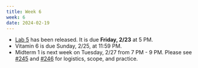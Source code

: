 ```yaml
---
title: Week 6
week: 6
date: 2024-02-19
---
```


- [Lab 5](https://data102.datahub.berkeley.edu/hub/user-redirect/git-pull?repo=https%3A%2F%2Fgithub.com%2Fds-102%2Fsp24-materials&urlpath=lab%2Ftree%2Fsp24-materials%2Flab%2Flab05%2Flab05.ipynb&branch=main) has been released. It is due **Friday, 2/23** at 5 PM.
- Vitamin 6 is due Sunday, 2/25, at 11:59 PM.
- Midterm 1 is next week on Tuesday, 2/27 from 7 PM - 9 PM. Please see [#245](https://edstem.org/us/courses/52891/discussion/4399175) and [#246](https://edstem.org/us/courses/52891/discussion/4399175) for logistics, scope, and practice.
